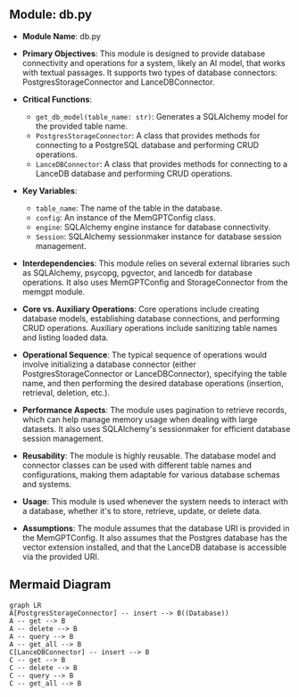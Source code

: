 ## Module: db.py
- **Module Name**: db.py

- **Primary Objectives**: This module is designed to provide database connectivity and operations for a system, likely an AI model, that works with textual passages. It supports two types of database connectors: PostgresStorageConnector and LanceDBConnector.

- **Critical Functions**: 
   - `get_db_model(table_name: str)`: Generates a SQLAlchemy model for the provided table name.
   - `PostgresStorageConnector`: A class that provides methods for connecting to a PostgreSQL database and performing CRUD operations.
   - `LanceDBConnector`: A class that provides methods for connecting to a LanceDB database and performing CRUD operations.

- **Key Variables**: 
   - `table_name`: The name of the table in the database.
   - `config`: An instance of the MemGPTConfig class.
   - `engine`: SQLAlchemy engine instance for database connectivity.
   - `Session`: SQLAlchemy sessionmaker instance for database session management.

- **Interdependencies**: This module relies on several external libraries such as SQLAlchemy, psycopg, pgvector, and lancedb for database operations. It also uses MemGPTConfig and StorageConnector from the memgpt module.

- **Core vs. Auxiliary Operations**: Core operations include creating database models, establishing database connections, and performing CRUD operations. Auxiliary operations include sanitizing table names and listing loaded data.

- **Operational Sequence**: The typical sequence of operations would involve initializing a database connector (either PostgresStorageConnector or LanceDBConnector), specifying the table name, and then performing the desired database operations (insertion, retrieval, deletion, etc.).

- **Performance Aspects**: The module uses pagination to retrieve records, which can help manage memory usage when dealing with large datasets. It also uses SQLAlchemy's sessionmaker for efficient database session management.

- **Reusability**: The module is highly reusable. The database model and connector classes can be used with different table names and configurations, making them adaptable for various database schemas and systems.

- **Usage**: This module is used whenever the system needs to interact with a database, whether it's to store, retrieve, update, or delete data. 

- **Assumptions**: The module assumes that the database URI is provided in the MemGPTConfig. It also assumes that the Postgres database has the vector extension installed, and that the LanceDB database is accessible via the provided URI.
## Mermaid Diagram
```mermaid
graph LR
A[PostgresStorageConnector] -- insert --> B((Database))
A -- get --> B
A -- delete --> B
A -- query --> B
A -- get_all --> B
C[LanceDBConnector] -- insert --> B
C -- get --> B
C -- delete --> B
C -- query --> B
C -- get_all --> B
```
